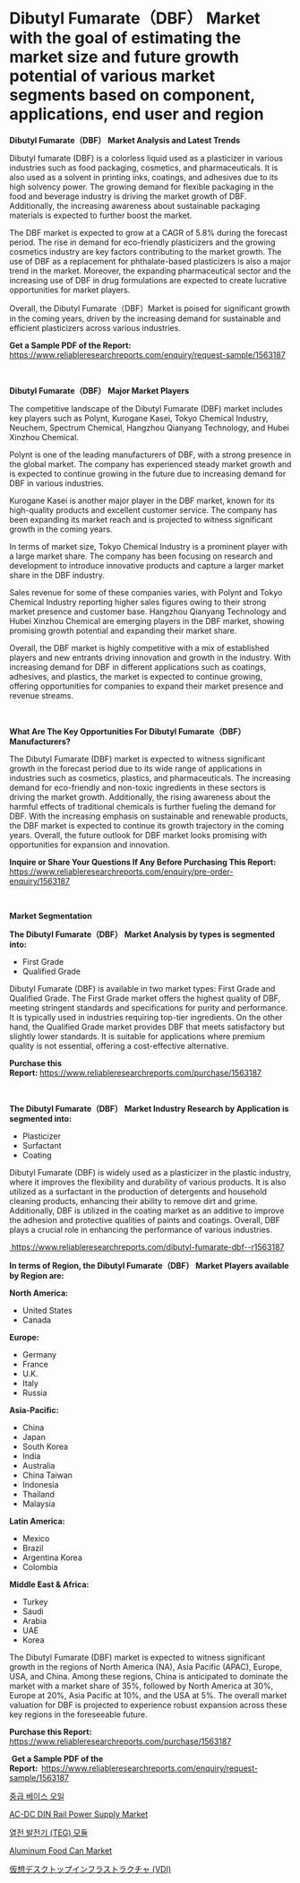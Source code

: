 <p><h1>Dibutyl Fumarate（DBF） Market with the goal of estimating the market size and future growth potential of various market segments based on component, applications, end user and region</h1></p><p><strong>Dibutyl Fumarate（DBF） Market Analysis and Latest Trends</strong></p>
<p><p>Dibutyl fumarate (DBF) is a colorless liquid used as a plasticizer in various industries such as food packaging, cosmetics, and pharmaceuticals. It is also used as a solvent in printing inks, coatings, and adhesives due to its high solvency power. The growing demand for flexible packaging in the food and beverage industry is driving the market growth of DBF. Additionally, the increasing awareness about sustainable packaging materials is expected to further boost the market.</p><p>The DBF market is expected to grow at a CAGR of 5.8% during the forecast period. The rise in demand for eco-friendly plasticizers and the growing cosmetics industry are key factors contributing to the market growth. The use of DBF as a replacement for phthalate-based plasticizers is also a major trend in the market. Moreover, the expanding pharmaceutical sector and the increasing use of DBF in drug formulations are expected to create lucrative opportunities for market players.</p><p>Overall, the Dibutyl Fumarate（DBF）Market is poised for significant growth in the coming years, driven by the increasing demand for sustainable and efficient plasticizers across various industries.</p></p>
<p><strong>Get a Sample PDF of the Report:&nbsp;</strong> <a href="https://www.reliableresearchreports.com/enquiry/request-sample/1563187">https://www.reliableresearchreports.com/enquiry/request-sample/1563187</a></p>
<p>&nbsp;</p>
<p><strong>Dibutyl Fumarate（DBF） Major Market Players</strong></p>
<p><p>The competitive landscape of the Dibutyl Fumarate (DBF) market includes key players such as Polynt, Kurogane Kasei, Tokyo Chemical Industry, Neuchem, Spectrum Chemical, Hangzhou Qianyang Technology, and Hubei Xinzhou Chemical. </p><p>Polynt is one of the leading manufacturers of DBF, with a strong presence in the global market. The company has experienced steady market growth and is expected to continue growing in the future due to increasing demand for DBF in various industries.</p><p>Kurogane Kasei is another major player in the DBF market, known for its high-quality products and excellent customer service. The company has been expanding its market reach and is projected to witness significant growth in the coming years.</p><p>In terms of market size, Tokyo Chemical Industry is a prominent player with a large market share. The company has been focusing on research and development to introduce innovative products and capture a larger market share in the DBF industry.</p><p>Sales revenue for some of these companies varies, with Polynt and Tokyo Chemical Industry reporting higher sales figures owing to their strong market presence and customer base. Hangzhou Qianyang Technology and Hubei Xinzhou Chemical are emerging players in the DBF market, showing promising growth potential and expanding their market share.</p><p>Overall, the DBF market is highly competitive with a mix of established players and new entrants driving innovation and growth in the industry. With increasing demand for DBF in different applications such as coatings, adhesives, and plastics, the market is expected to continue growing, offering opportunities for companies to expand their market presence and revenue streams.</p></p>
<p>&nbsp;</p>
<p><strong>What Are The Key Opportunities For Dibutyl Fumarate（DBF） Manufacturers?</strong></p>
<p><p>The Dibutyl Fumarate (DBF) market is expected to witness significant growth in the forecast period due to its wide range of applications in industries such as cosmetics, plastics, and pharmaceuticals. The increasing demand for eco-friendly and non-toxic ingredients in these sectors is driving the market growth. Additionally, the rising awareness about the harmful effects of traditional chemicals is further fueling the demand for DBF. With the increasing emphasis on sustainable and renewable products, the DBF market is expected to continue its growth trajectory in the coming years. Overall, the future outlook for DBF market looks promising with opportunities for expansion and innovation.</p></p>
<p><strong>Inquire or Share Your Questions If Any Before Purchasing This Report:</strong> <a href="https://www.reliableresearchreports.com/enquiry/pre-order-enquiry/1563187">https://www.reliableresearchreports.com/enquiry/pre-order-enquiry/1563187</a></p>
<p>&nbsp;</p>
<p><strong>Market Segmentation</strong></p>
<p><strong>The Dibutyl Fumarate（DBF） Market Analysis by types is segmented into:</strong></p>
<p><ul><li>First Grade</li><li>Qualified Grade</li></ul></p>
<p><p>Dibutyl Fumarate (DBF) is available in two market types: First Grade and Qualified Grade. The First Grade market offers the highest quality of DBF, meeting stringent standards and specifications for purity and performance. It is typically used in industries requiring top-tier ingredients. On the other hand, the Qualified Grade market provides DBF that meets satisfactory but slightly lower standards. It is suitable for applications where premium quality is not essential, offering a cost-effective alternative.</p></p>
<p><strong>Purchase this Report:&nbsp;</strong><a href="https://www.reliableresearchreports.com/purchase/1563187">https://www.reliableresearchreports.com/purchase/1563187</a></p>
<p>&nbsp;</p>
<p><strong>The Dibutyl Fumarate（DBF） Market Industry Research by Application is segmented into:</strong></p>
<p><ul><li>Plasticizer</li><li>Surfactant</li><li>Coating</li></ul></p>
<p><p>Dibutyl Fumarate (DBF) is widely used as a plasticizer in the plastic industry, where it improves the flexibility and durability of various products. It is also utilized as a surfactant in the production of detergents and household cleaning products, enhancing their ability to remove dirt and grime. Additionally, DBF is utilized in the coating market as an additive to improve the adhesion and protective qualities of paints and coatings. Overall, DBF plays a crucial role in enhancing the performance of various industries.</p></p>
<p><a href="https://www.reliableresearchreports.com/dibutyl-fumarate-dbf--r1563187">&nbsp;https://www.reliableresearchreports.com/dibutyl-fumarate-dbf--r1563187</a></p>
<p><strong>In terms of Region, the Dibutyl Fumarate（DBF） Market Players available by Region are:</strong></p>
<p>
    <p> <strong> North America: </strong>
        <ul>
            <li>United States</li>
            <li>Canada</li>
        </ul>
        </p> 
    <p> <strong> Europe: </strong>
        <ul>
            <li>Germany</li>
            <li>France</li>
            <li>U.K.</li>
            <li>Italy</li>
            <li>Russia</li>
        </ul>
        </p> 
    <p> <strong> Asia-Pacific: </strong>
        <ul>
            <li>China</li>
            <li>Japan</li>
            <li>South Korea</li>
            <li>India</li>
            <li>Australia</li>
            <li>China Taiwan</li>
            <li>Indonesia</li>
            <li>Thailand</li>
            <li>Malaysia</li>
        </ul>
        </p> 
    <p> <strong> Latin America: </strong>
        <ul>
            <li>Mexico</li>
            <li>Brazil</li>
            <li>Argentina Korea</li>
            <li>Colombia</li>
        </ul>
        </p> 
    <p> <strong> Middle East & Africa: </strong>
        <ul>
            <li>Turkey</li>
            <li>Saudi</li>
            <li>Arabia</li>
            <li>UAE</li>
            <li>Korea</li>
        </ul>
    </p>
    </p>
<p><p>The Dibutyl Fumarate (DBF) market is expected to witness significant growth in the regions of North America (NA), Asia Pacific (APAC), Europe, USA, and China. Among these regions, China is anticipated to dominate the market with a market share of 35%, followed by North America at 30%, Europe at 20%, Asia Pacific at 10%, and the USA at 5%. The overall market valuation for DBF is projected to experience robust expansion across these key regions in the foreseeable future.</p></p>
<p><strong>Purchase this Report: </strong><a href="https://www.reliableresearchreports.com/purchase/1563187">https://www.reliableresearchreports.com/purchase/1563187</a></p>
<p>&nbsp;<strong>Get a Sample PDF of the Report:&nbsp;&nbsp;</strong><a href="https://www.reliableresearchreports.com/enquiry/request-sample/1563187">https://www.reliableresearchreports.com/enquiry/request-sample/1563187</a></p>
<p><strong></strong></p>
<p><p><a href="https://github.com/langcat852024/Market-Research-Report-List-1/blob/main/712889984889.md">중급 베이스 오일</a></p><p><a href="https://github.com/kufem1/Market-Research-Report-List-2/blob/main/ac-dc-din-rail-power-supply-market.md">AC-DC DIN Rail Power Supply Market</a></p><p><a href="https://github.com/romeshmittrochakma11/Market-Research-Report-List-1/blob/main/719666184888.md">열전 발전기 (TEG) 모듈</a></p><p><a href="https://www.linkedin.com/pulse/aluminum-food-can-market-share-evolution-growth-trends-2024-4muue">Aluminum Food Can Market</a></p><p><a href="https://github.com/DayanaRunolfsdottir/Market-Research-Report-List-1/blob/main/143394391461.md">仮想デスクトップインフラストラクチャ (VDI)</a></p></p>